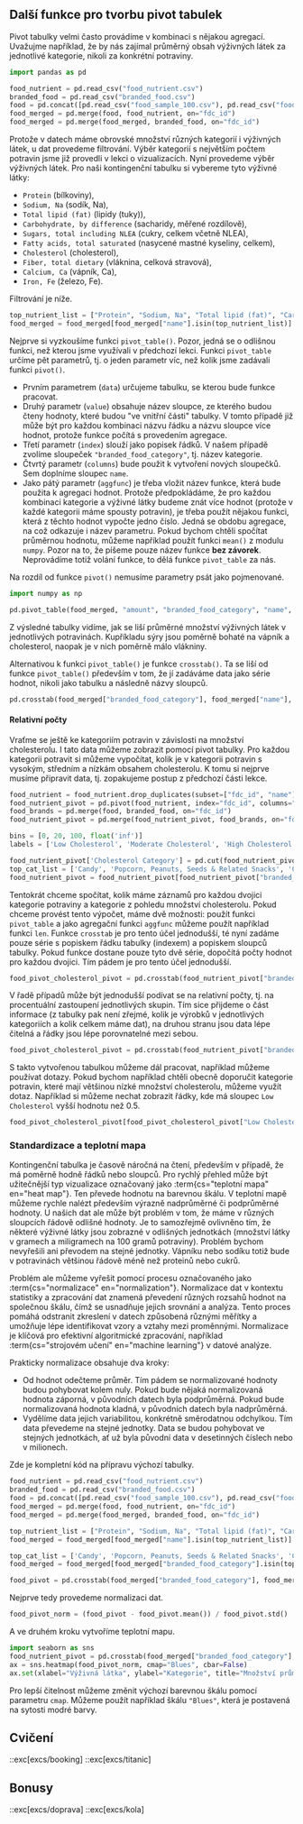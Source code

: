 ## Další funkce pro tvorbu pivot tabulek

Pivot tabulky velmi často provádíme v kombinaci s nějakou agregací. Uvažujme například, že by nás zajímal průměrný obsah výživných látek za jednotlivé kategorie, nikoli za konkrétní potraviny. 

```py
import pandas as pd

food_nutrient = pd.read_csv("food_nutrient.csv")
branded_food = pd.read_csv("branded_food.csv")
food = pd.concat([pd.read_csv("food_sample_100.csv"), pd.read_csv("food_other.csv")], ignore_index=True)
food_merged = pd.merge(food, food_nutrient, on="fdc_id")
food_merged = pd.merge(food_merged, branded_food, on="fdc_id")
```

Protože v datech máme obrovské množství různých kategorií i výživných látek, u dat provedeme filtrování. Výběr kategorií s největším počtem potravin jsme již provedli v lekci o vizualizacích. Nyní provedeme výběr výživných látek. Pro naši kontingenční tabulku si vybereme tyto výživné látky:

- `Protein` (bílkoviny),
- `Sodium, Na` (sodík, Na),
- `Total lipid (fat)` (lipidy (tuky)),
- `Carbohydrate, by difference` (sacharidy, měřené rozdílově),
- `Sugars, total including NLEA` (cukry, celkem včetně NLEA),
- `Fatty acids, total saturated` (nasycené mastné kyseliny, celkem),
- `Cholesterol` (cholesterol),
- `Fiber, total dietary` (vláknina, celková stravová),
- `Calcium, Ca` (vápník, Ca),
- `Iron, Fe` (železo, Fe).

Filtrování je níže.

```py
top_nutrient_list = ["Protein", "Sodium, Na", "Total lipid (fat)", "Carbohydrate, by difference", "Sugars, total including NLEA", "Fatty acids, total saturated", "Cholesterol", "Fiber, total dietary", "Calcium, Ca", "Iron, Fe"]
food_merged = food_merged[food_merged["name"].isin(top_nutrient_list)]
```

Nejprve si vyzkoušíme funkci `pivot_table()`. Pozor, jedná se o odlišnou funkci, než kterou jsme využívali v předchozí lekci. Funkci `pivot_table` určíme pět parametrů, tj. o jeden parametr víc, než kolik jsme zadávali funkci `pivot()`.

- Prvním parametrem (`data`) určujeme tabulku, se kterou bude funkce pracovat.
- Druhý parametr (`value`) obsahuje název sloupce, ze kterého budou čteny hodnoty, které budou "ve vnitřní části" tabulky. V tomto případě již může být pro každou kombinaci názvu řádku a názvu sloupce více hodnot, protože funkce počítá s provedením agregace.
- Třetí parametr (`index`) slouží jako popisek řádků. V našem případě zvolíme sloupeček `"branded_food_category"`, tj. název kategorie.
- Čtvrtý parametr (`columns`) bude použit k vytvoření nových sloupečků. Sem doplníme sloupec `name`.
- Jako pátý parametr (`aggfunc`) je třeba vložit název funkce, která bude použita k agregaci hodnot. Protože předpokládáme, že pro každou kombinaci kategorie a výživné látky budeme znát více hodnot (protože v každé kategorii máme spousty potravin), je třeba použít nějakou funkci, která z těchto hodnot vypočte jedno číslo. Jedná se obdobu agregace, na což odkazuje i název parametru. Pokud bychom chtěli spočítat průměrnou hodnotu, můžeme například použít funkci `mean()` z modulu `numpy`. Pozor na to, že píšeme pouze název funkce **bez závorek**. Neprovádíme totiž volání funkce, to dělá funkce `pivot_table` za nás.

Na rozdíl od funkce `pivot()` nemusíme parametry psát jako pojmenované. 

```py
import numpy as np

pd.pivot_table(food_merged, "amount", "branded_food_category", "name", np.mean)
```

Z výsledné tabulky vidíme, jak se liší průměrné množství výživných látek v jednotlivých potravinách. Kupříkladu sýry jsou poměrně bohaté na vápník a cholesterol, naopak je v nich poměrně málo vlákniny.

Alternativou k funkci `pivot_table()` je funkce `crosstab()`. Ta se liší od funkce `pivot_table()` především v tom, že jí zadáváme data jako série hodnot, nikoli jako tabulku a následně názvy sloupců.

```py
pd.crosstab(food_merged["branded_food_category"], food_merged["name"], food_merged["amount"], aggfunc=np.mean)
```

#### Relativní počty

Vraťme se ještě ke kategoriím potravin v závislosti na množství cholesterolu. I tato data můžeme zobrazit pomocí pivot tabulky. Pro každou kategorii potravit si můžeme vypočítat, kolik je v kategorii potravin s vysokým, středním a nízkám obsahem cholesterolu. K tomu si nejprve musíme připravit data, tj. zopakujeme postup z předchozí části lekce.

```py
food_nutrient = food_nutrient.drop_duplicates(subset=["fdc_id", "name"])
food_nutrient_pivot = pd.pivot(food_nutrient, index="fdc_id", columns="name", values="amount")
food_brands = pd.merge(food, branded_food, on="fdc_id")
food_nutrient_pivot = pd.merge(food_nutrient_pivot, food_brands, on="fdc_id")

bins = [0, 20, 100, float('inf')]
labels = ['Low Cholesterol', 'Moderate Cholesterol', 'High Cholesterol']

food_nutrient_pivot['Cholesterol Category'] = pd.cut(food_nutrient_pivot['Cholesterol'], bins=bins, labels=labels)
top_cat_list = ['Candy', 'Popcorn, Peanuts, Seeds & Related Snacks', 'Cheese', 'Ice Cream & Frozen Yogurt', 'Chips, Pretzels & Snacks', 'Cookies & Biscuits', 'Pickles, Olives, Peppers & Relishes', 'Breads & Buns', 'Fruit & Vegetable Juice, Nectars & Fruit Drinks', 'Snack, Energy & Granola Bars', 'Chocolate', 'Other Snacks']
food_nutrient_pivot = food_nutrient_pivot[food_nutrient_pivot["branded_food_category"].isin(top_cat_list)]
```

Tentokrát chceme spočítat, kolik máme záznamů pro každou dvojici kategorie potraviny a kategorie z pohledu množství cholesterolu. Pokud chceme provést tento výpočet, máme dvě možnosti: použít funkci `pivot_table` a jako agregační funkci `aggfunc` můžeme použít například funkci `len`. Funkce `crosstab` je pro tento účel jednodušší, té nyní zadáme pouze série s popiskem řádku tabulky (indexem) a popiskem sloupců tabulky. Pokud funkce dostane pouze tyto dvě série, dopočítá počty hodnot pro každou dvojici. Tím pádem je pro tento účel jednodušší.

```py
food_pivot_cholesterol_pivot = pd.crosstab(food_nutrient_pivot["branded_food_category"], food_nutrient_pivot["Cholesterol Category"])
```

V řadě případů může být jednodušší podívat se na relativní počty, tj. na procentuální zastoupení jednotlivých skupin. Tím sice přijdeme o část informace (z tabulky pak není zřejmé, kolik je výrobků v jednotlivých kategoriích a kolik celkem máme dat), na druhou stranu jsou data lépe čitelná a řádky jsou lépe porovnatelné mezi sebou.

```py
food_pivot_cholesterol_pivot = pd.crosstab(food_nutrient_pivot["branded_food_category"], food_nutrient_pivot["Cholesterol Category"], normalize="index")
```

S takto vytvořenou tabulkou můžeme dál pracovat, například můžeme používat dotazy. Pokud bychom například chtěli obecně doporučit kategorie potravin, které mají většinou nízké množství cholesterolu, můžeme využít dotaz. Například si můžeme nechat zobrazit řádky, kde má sloupec `Low Cholesterol` vyšší hodnotu než 0.5.

```py
food_pivot_cholesterol_pivot[food_pivot_cholesterol_pivot["Low Cholesterol"] > 0.5]
```

### Standardizace a teplotní mapa

Kontingenční tabulka je časově náročná na čtení, především v případě, že má poměrně hodně řádků nebo sloupců. Pro rychlý přehled může být užitečnější typ vizualizace označovaný jako :term{cs="teplotní mapa" en="heat map"}. Ten převede hodnotu na barevnou škálu. V teplotní mapě můžeme rychle nalézt především výrazně nadprůměrné či podprůměrné hodnoty. U našich dat ale může být problém v tom, že máme v různých sloupcích řádově odlišné hodnoty. Je to samozřejmě ovlivněno tím, že některé výživné látky jsou zobrazné v odlišných jednotkách (množství látky v gramech a miligramech na 100 gramů potraviny). Problém bychom nevyřešili ani převodem na stejné jednotky. Vápníku nebo sodíku totiž bude v potravinách většinou řádově méně než proteinů nebo cukrů.

Problém ale můžeme vyřešit pomocí procesu označovaného jako :term{cs="normalizace" en="normalization"}. Normalizace dat v kontextu statistiky a zpracování dat znamená převedení různých rozsahů hodnot na společnou škálu, čímž se usnadňuje jejich srovnání a analýza. Tento proces pomáhá odstranit zkreslení v datech způsobená různými měřítky a umožňuje lépe identifikovat vzory a vztahy mezi proměnnými. Normalizace je klíčová pro efektivní algoritmické zpracování, například :term{cs="strojovém učení" en="machine learning"} v datové analýze.

Prakticky normalizace obsahuje dva kroky:

- Od hodnot odečteme průměr. Tím pádem se normalizované hodnoty budou pohybovat kolem nuly. Pokud bude nějaká normalizovaná hodnota záporná, v původních datech byla podprůměrná. Pokud bude normalizovaná hodnota kladná, v původních datech byla nadprůměrná.
- Vydělíme data jejich variabilitou, konkrétně směrodatnou odchylkou. Tím data převedeme na stejné jednotky. Data se budou pohybovat ve stejných jednotkách, ať už byla původní data v desetinných číslech nebo v milionech.

Zde je kompletní kód na přípravu výchozí tabulky.

```py
food_nutrient = pd.read_csv("food_nutrient.csv")
branded_food = pd.read_csv("branded_food.csv")
food = pd.concat([pd.read_csv("food_sample_100.csv"), pd.read_csv("food_other.csv")], ignore_index=True)
food_merged = pd.merge(food, food_nutrient, on="fdc_id")
food_merged = pd.merge(food_merged, branded_food, on="fdc_id")

top_nutrient_list = ["Protein", "Sodium, Na", "Total lipid (fat)", "Carbohydrate, by difference", "Sugars, total including NLEA", "Fatty acids, total saturated", "Cholesterol", "Fiber, total dietary", "Calcium, Ca", "Iron, Fe"]
food_merged = food_merged[food_merged["name"].isin(top_nutrient_list)]

top_cat_list = ['Candy', 'Popcorn, Peanuts, Seeds & Related Snacks', 'Cheese', 'Ice Cream & Frozen Yogurt', 'Chips, Pretzels & Snacks', 'Cookies & Biscuits', 'Pickles, Olives, Peppers & Relishes', 'Breads & Buns', 'Fruit & Vegetable Juice, Nectars & Fruit Drinks', 'Snack, Energy & Granola Bars', 'Chocolate', 'Other Snacks']
food_merged = food_merged[food_merged["branded_food_category"].isin(top_cat_list)]

food_pivot = pd.crosstab(food_merged["branded_food_category"], food_merged["name"], food_merged["amount"], aggfunc=np.mean)
```

Nejprve tedy provedeme normalizaci dat.

```py
food_pivot_norm = (food_pivot - food_pivot.mean()) / food_pivot.std()
```

A ve druhém kroku vytvoříme teplotní mapu.

```py
import seaborn as sns
food_nutrient_pivot = pd.crosstab(food_merged["branded_food_category"], food_merged["name"], food_merged["amount"], aggfunc=np.mean)
ax = sns.heatmap(food_pivot_norm, cmap="Blues", cbar=False)
ax.set(xlabel="Výživná látka", ylabel="Kategorie", title="Množství průměrných látek dle kategorií")
```

Pro lepší čitelnost můžeme změnit výchozí barevnou škálu pomocí parametru `cmap`. Můžeme použít například škálu `"Blues"`, která je postavená na sytosti modré barvy.


## Cvičení

::exc[excs/booking]
::exc[excs/titanic]

## Bonusy

::exc[excs/doprava]
::exc[excs/kola]
